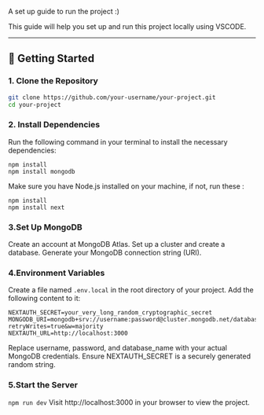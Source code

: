 A set up guide to run the project :)


This guide will help you set up and run this project locally using VSCODE.

---

## 🚀 Getting Started

### 1. Clone the Repository

```bash
git clone https://github.com/your-username/your-project.git
cd your-project

```

### 2. Install Dependencies
Run the following command in your terminal to install the necessary dependencies:
```
npm install
npm install mongodb

```
Make sure you have Node.js installed on your machine, if not, run these :
```
npm install
npm install next
```

### 3.Set Up MongoDB
Create an account at MongoDB Atlas.
Set up a cluster and create a database.
Generate your MongoDB connection string (URI).

### 4.Environment Variables
Create a file named ```.env.local``` in the root directory of your project.
Add the following content to it:
```
NEXTAUTH_SECRET=your_very_long_random_cryptographic_secret
MONGODB_URI=mongodb+srv://username:password@cluster.mongodb.net/database_name?retryWrites=true&w=majority
NEXTAUTH_URL=http://localhost:3000
```
Replace username, password, and database_name with your actual MongoDB credentials.
Ensure NEXTAUTH_SECRET is a securely generated random string.

### 5.Start the Server
```npm run dev```
Visit http://localhost:3000 in your browser to view the project.










